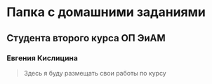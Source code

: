 # Папка с домашними заданиями 
## Студента второго курса ОП ЭиАМ
### Евгения Кислицина

> Здесь я буду размещать свои работы по курсу


